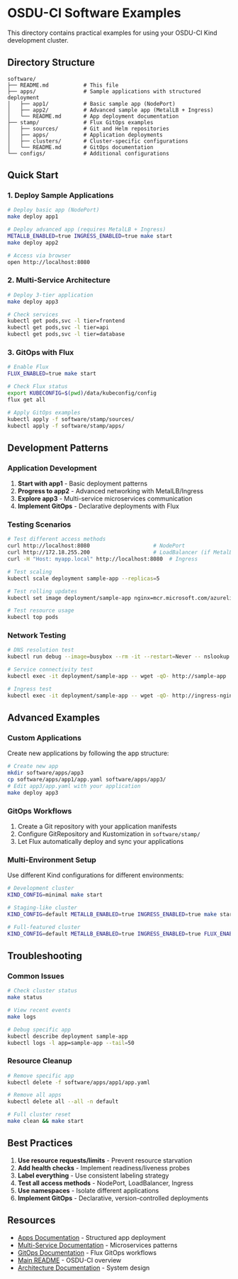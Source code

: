 # OSDU-CI Software Examples

This directory contains practical examples for using your OSDU-CI Kind development cluster.

## Directory Structure

```
software/
├── README.md           # This file
├── apps/               # Sample applications with structured deployment
│   ├── app1/           # Basic sample app (NodePort)
│   ├── app2/           # Advanced sample app (MetalLB + Ingress)
│   └── README.md       # App deployment documentation
├── stamp/              # Flux GitOps examples
│   ├── sources/        # Git and Helm repositories
│   ├── apps/           # Application deployments
│   ├── clusters/       # Cluster-specific configurations
│   └── README.md       # GitOps documentation
└── configs/            # Additional configurations
```

## Quick Start

### 1. Deploy Sample Applications

```bash
# Deploy basic app (NodePort)
make deploy app1

# Deploy advanced app (requires MetalLB + Ingress)
METALLB_ENABLED=true INGRESS_ENABLED=true make start
make deploy app2

# Access via browser
open http://localhost:8080
```

### 2. Multi-Service Architecture

```bash
# Deploy 3-tier application
make deploy app3

# Check services
kubectl get pods,svc -l tier=frontend
kubectl get pods,svc -l tier=api
kubectl get pods,svc -l tier=database
```

### 3. GitOps with Flux

```bash
# Enable Flux
FLUX_ENABLED=true make start

# Check Flux status
export KUBECONFIG=$(pwd)/data/kubeconfig/config
flux get all

# Apply GitOps examples
kubectl apply -f software/stamp/sources/
kubectl apply -f software/stamp/apps/
```

## Development Patterns

### Application Development

1. **Start with app1** - Basic deployment patterns
2. **Progress to app2** - Advanced networking with MetalLB/Ingress
3. **Explore app3** - Multi-service microservices communication
4. **Implement GitOps** - Declarative deployments with Flux

### Testing Scenarios

```bash
# Test different access methods
curl http://localhost:8080                    # NodePort
curl http://172.18.255.200                    # LoadBalancer (if MetalLB enabled)
curl -H "Host: myapp.local" http://localhost:8080  # Ingress

# Test scaling
kubectl scale deployment sample-app --replicas=5

# Test rolling updates
kubectl set image deployment/sample-app nginx=mcr.microsoft.com/azurelinux/base/nginx

# Test resource usage
kubectl top pods
```

### Network Testing

```bash
# DNS resolution test
kubectl run debug --image=busybox --rm -it --restart=Never -- nslookup kubernetes.default

# Service connectivity test
kubectl exec -it deployment/sample-app -- wget -qO- http://sample-app

# Ingress test
kubectl exec -it deployment/sample-app -- wget -qO- http://ingress-nginx-controller.ingress-nginx
```

## Advanced Examples

### Custom Applications

Create new applications by following the app structure:

```bash
# Create new app
mkdir software/apps/app3
cp software/apps/app1/app.yaml software/apps/app3/
# Edit app3/app.yaml with your application
make deploy app3
```

### GitOps Workflows

1. Create a Git repository with your application manifests
2. Configure GitRepository and Kustomization in `software/stamp/`
3. Let Flux automatically deploy and sync your applications

### Multi-Environment Setup

Use different Kind configurations for different environments:

```bash
# Development cluster
KIND_CONFIG=minimal make start

# Staging-like cluster
KIND_CONFIG=default METALLB_ENABLED=true INGRESS_ENABLED=true make start

# Full-featured cluster
KIND_CONFIG=default METALLB_ENABLED=true INGRESS_ENABLED=true FLUX_ENABLED=true make start
```

## Troubleshooting

### Common Issues

```bash
# Check cluster status
make status

# View recent events
make logs

# Debug specific app
kubectl describe deployment sample-app
kubectl logs -l app=sample-app --tail=50
```

### Resource Cleanup

```bash
# Remove specific app
kubectl delete -f software/apps/app1/app.yaml

# Remove all apps
kubectl delete all --all -n default

# Full cluster reset
make clean && make start
```

## Best Practices

1. **Use resource requests/limits** - Prevent resource starvation
2. **Add health checks** - Implement readiness/liveness probes
3. **Label everything** - Use consistent labeling strategy
4. **Test all access methods** - NodePort, LoadBalancer, Ingress
5. **Use namespaces** - Isolate different applications
6. **Implement GitOps** - Declarative, version-controlled deployments

## Resources

- [Apps Documentation](apps/README.md) - Structured app deployment
- [Multi-Service Documentation](apps/app3/README.md) - Microservices patterns
- [GitOps Documentation](stamp/README.md) - Flux GitOps workflows
- [Main README](../README.md) - OSDU-CI overview
- [Architecture Documentation](../docs/architecture.md) - System design
